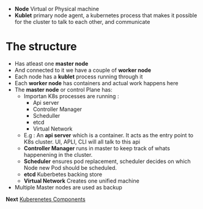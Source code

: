 - **Node** Virtual or Physical machine
- **Kublet** primary node agent, a kubernetes process that makes it possible for the cluster to talk to each other, and communicate
# The structure
- Has atleast one **master node**
- And connected to it we have a couple of **worker node**
- Each node has a **kublet** process running through it
- Each **worker node** has containers and actual work happens here
- The **master node** or control Plane has:
	- Importan K8s processes are running :
		- Api server
		- Controller Manager
		- Scheduller
		- etcd
		- Virtual Network
	- E.g : An **api server** which is a container. It acts as the entry point to K8s cluster. UI, APLI, CLI will all talk to this api
	- **Controller Manager** runs in master to keep track of whats happenening in the cluster.
	- **Scheduler** ensures pod replacement, scheduler decides on which Node new Pod should be scheduled.
	- **etcd** Kuberbetes backing store
	- **Virtual Network** Creates one unified machine
-  Multiple Master nodes are used as backup

**Next** [Kuberenetes Components](Kuberenetes%20Components.md)